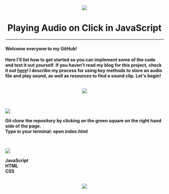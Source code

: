
<div align="center">
<img src="https://icons8.com/vue-static/landings/animated-icons/icons/sound/sound_200.gif" />
 </div>


# <div align="center"> Playing Audio on Click in JavaScript </div>

***

#### Welcome everyone to my GitHub! 
**Here I'll list how to get started so you can implement some of the code and test it out yourself. 
If you haven't read my blog for this project, check it out [here](https://mcasimirian.medium.com/playing-audio-on-click-in-your-javascript-app)! 
I describe my process for using key methods to store an audio file and play sound, as well as resources to find a sound clip. Let's begin!**

<br>

<div align="center">
 <img src="https://user-images.githubusercontent.com/61391413/119057926-61fd6d00-b99b-11eb-841d-849624a3adf0.gif" />
 </div>
 
 <br>
 <br>


![](https://img.shields.io/badge/Setup-informational?style=for-the-badge&logoColor=black&color=green)

**Git clone the repository by clicking on the green square on the right hand side of the page.** <br>
**Type in your terminal: open index.html**

<br>

![](https://img.shields.io/badge/Stack-informational?style=for-the-badge&logoColor=black&color=orange)

**JavaScript** <br>
**HTML** <br>
**CSS** 

<br>

<div align="center">
<img src="https://user-images.githubusercontent.com/61391413/119058492-7db54300-b99c-11eb-92d1-9c88ad304b3d.gif" />
 </div>



